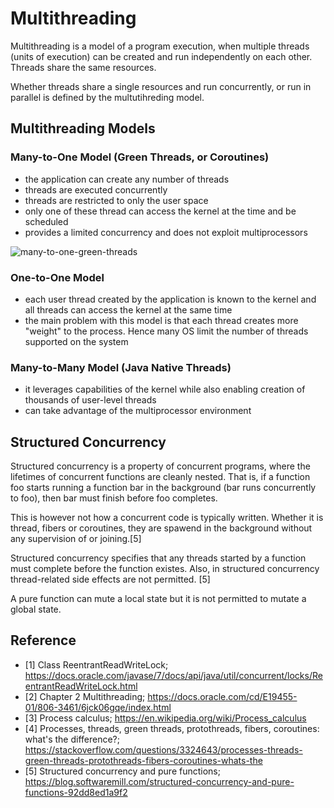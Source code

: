 # Multithreading

Multithreading is a model of a program execution, when multiple threads (units of execution) can be created and run independently on each other. Threads share the same resources.

Whether threads share a single resources and run concurrently, or run in parallel is defined by the multutihreding model.

## Multithreading Models

### Many-to-One Model (Green Threads, or Coroutines)

- the application can create any number of threads
- threads are executed concurrently
- threads are restricted to only the user space
- only one of these thread can access the kernel at the time and be scheduled
- provides a limited concurrency and does not exploit multiprocessors

![many-to-one-green-threads](../_assets/multithreading/multithreading-green-threads.png)

### One-to-One Model

- each user thread created by the application is known to the kernel and all threads can access the kernel at the same time
- the main problem with this model is that each thread creates more "weight" to the process. Hence many OS limit the number of threads supported on the system

### Many-to-Many Model (Java Native Threads)

- it leverages capabilities of the kernel while also enabling creation of thousands of user-level threads
- can take advantage of the multiprocessor environment

## Structured Concurrency

Structured concurrency is a property of concurrent programs, where the lifetimes of concurrent functions are cleanly nested. That is, if a function foo starts running a function bar in the background (bar runs concurrently to foo), then bar must finish before foo completes.

This is however not how a concurrent code is typically written. Whether it is thread, fibers or coroutines, they are spawend in the background without any supervision of or joining.[5]

Structured concurrency specifies that any threads started by a function must complete before the function existes. Also, in structured concurrency thread-related side effects are not permitted. [5]

A pure function can mute a local state but it is not permitted to mutate a global state.

## Reference

- [1] Class ReentrantReadWriteLock; <https://docs.oracle.com/javase/7/docs/api/java/util/concurrent/locks/ReentrantReadWriteLock.html>
- [2] Chapter 2 Multithreading; <https://docs.oracle.com/cd/E19455-01/806-3461/6jck06gqe/index.html>
- [3] Process calculus; <https://en.wikipedia.org/wiki/Process_calculus>
- [4] Processes, threads, green threads, protothreads, fibers, coroutines: what's the difference?; <https://stackoverflow.com/questions/3324643/processes-threads-green-threads-protothreads-fibers-coroutines-whats-the>
- [5] Structured concurrency and pure functions; <https://blog.softwaremill.com/structured-concurrency-and-pure-functions-92dd8ed1a9f2>
